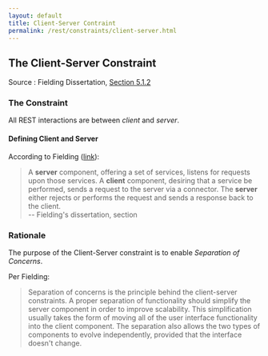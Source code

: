 ```yaml
---
layout: default
title: Client-Server Contraint
permalink: /rest/constraints/client-server.html
---
```


## The Client-Server Constraint

Source
: Fielding Dissertation, [Section 5.1.2](https://www.ics.uci.edu/~fielding/pubs/dissertation/rest_arch_style.htm#sec_5_1_2)

### The Constraint

All REST interactions are between _client_ and _server_.

#### Defining Client and Server
According to Fielding ([link](https://www.ics.uci.edu/~fielding/pubs/dissertation/net_arch_styles.htm#sec_3_4_1)):
> A **server** component, offering a set of services, 
> listens for requests upon those services. A **client** component, 
> desiring that a service be performed, sends a request to the 
> server via a connector. The **server** either rejects or performs the 
> request and sends a response back to the client.
> <br/> -- Fielding's dissertation, section  

### Rationale

The purpose of the Client-Server constraint is to enable _Separation of Concerns_.

Per Fielding:
> Separation of concerns is the principle behind the client-server
> constraints. A proper separation of functionality should simplify
> the server component in order to improve scalability. This
> simplification usually takes the form of moving all of the user
> interface functionality into the client component. The separation
> also allows the two types of components to evolve independently,
> provided that the interface doesn't change.


